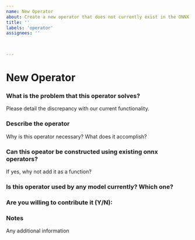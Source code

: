 ```yaml
---
name: New Operator
about: Create a new operator that does not currently exist in the ONNX.
title: ''
labels: 'operator'
assignees: ''

 

---
```

# New Operator

### What is the problem that this operator solves?
Please detail the discrepancy with our current functionality.

### Describe the operator
Why is this operator necessary? What does it accomplish?

### Can this opeator be constructed using existing onnx operators?
If yes, why not add it as a function?

### Is this operator used by any model currently? Which one?

### Are you willing to contribute it (Y/N):

### Notes
Any additional information
